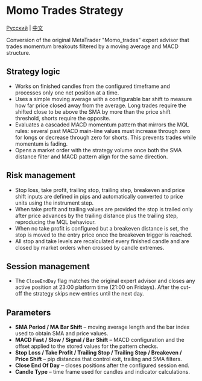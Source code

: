 # Momo Trades Strategy
[Русский](README_ru.md) | [中文](README_cn.md)

Conversion of the original MetaTrader "Momo_trades" expert advisor that trades momentum breakouts filtered by a moving average and MACD structure.

## Strategy logic
- Works on finished candles from the configured timeframe and processes only one net position at a time.
- Uses a simple moving average with a configurable bar shift to measure how far price closed away from the average. Long trades require the shifted close to be above the SMA by more than the price shift threshold, shorts require the opposite.
- Evaluates a cascaded MACD momentum pattern that mirrors the MQL rules: several past MACD main-line values must increase through zero for longs or decrease through zero for shorts. This prevents trades while momentum is fading.
- Opens a market order with the strategy volume once both the SMA distance filter and MACD pattern align for the same direction.

## Risk management
- Stop loss, take profit, trailing stop, trailing step, breakeven and price shift inputs are defined in pips and automatically converted to price units using the instrument step.
- When take profit and trailing values are provided the stop is trailed only after price advances by the trailing distance plus the trailing step, reproducing the MQL behaviour.
- When no take profit is configured but a breakeven distance is set, the stop is moved to the entry price once the breakeven trigger is reached.
- All stop and take levels are recalculated every finished candle and are closed by market orders when crossed by candle extremes.

## Session management
- The `CloseEndDay` flag matches the original expert advisor and closes any active position at 23:00 platform time (21:00 on Fridays). After the cut-off the strategy skips new entries until the next day.

## Parameters
- **SMA Period / MA Bar Shift** – moving average length and the bar index used to obtain SMA and price values.
- **MACD Fast / Slow / Signal / Bar Shift** – MACD configuration and the offset applied to the stored values for the pattern checks.
- **Stop Loss / Take Profit / Trailing Stop / Trailing Step / Breakeven / Price Shift** – pip distances that control exit, trailing and SMA filters.
- **Close End Of Day** – closes positions after the configured session end.
- **Candle Type** – time frame used for candles and indicator calculations.
